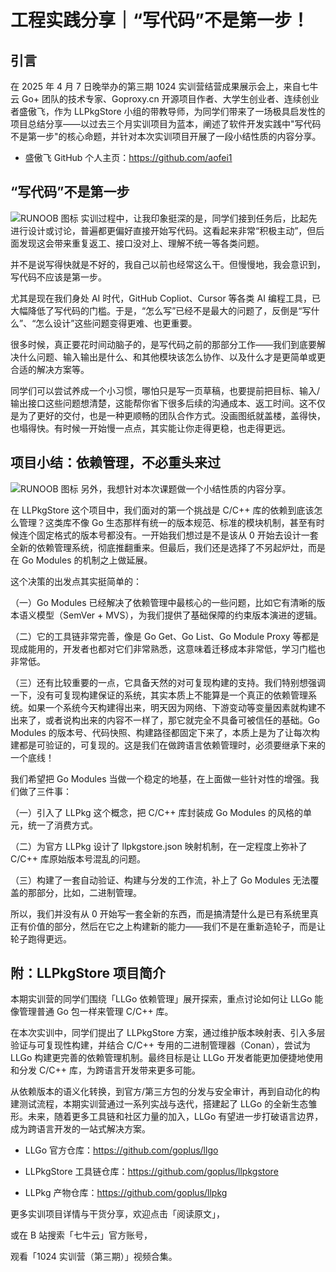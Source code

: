 # 工程实践分享｜“写代码”不是第一步！

## 引言

在 2025 年 4 月 7 日晚举办的第三期 1024 实训营结营成果展示会上，来自七牛云 Go+ 团队的技术专家、Goproxy.cn 开源项目作者、大学生创业者、连续创业者盛傲飞，作为 LLPkgStore 小组的带教导师，为同学们带来了一场极具启发性的项目总结分享——以过去三个月实训项目为蓝本，阐述了软件开发实践中"写代码不是第一步"的核心命题，并针对本次实训项目开展了一段小结性质的内容分享。

- 盛傲飞 GitHub 个人主页：https://github.com/aofei1

## “写代码”不是第一步

![RUNOOB 图标](导师总结分享的PPT模板_01.png)
实训过程中，让我印象挺深的是，同学们接到任务后，比起先进行设计或讨论，普遍都更偏好直接开始写代码。这看起来非常“积极主动”，但后面发现这会带来重复返工、接口没对上、理解不统一等各类问题。

并不是说写得快就是不好的，我自己以前也经常这么干。但慢慢地，我会意识到，写代码不应该是第一步。

尤其是现在我们身处 AI 时代，GitHub Copliot、Cursor 等各类 AI 编程工具，已大幅降低了写代码的门槛。于是，“怎么写”已经不是最大的问题了，反倒是“写什么”、“怎么设计”这些问题变得更难、也更重要。

很多时候，真正要花时间动脑子的，是写代码之前的那部分工作——我们到底要解决什么问题、输入输出是什么、和其他模块该怎么协作、以及什么才是更简单或更合适的解决方案等。

同学们可以尝试养成一个小习惯，哪怕只是写一页草稿，也要提前把目标、输入/输出接口这些问题想清楚，这能帮你省下很多后续的沟通成本、返工时间。这不仅是为了更好的交付，也是一种更顺畅的团队合作方式。没画图纸就盖楼，盖得快，也塌得快。有时候一开始慢一点点，其实能让你走得更稳，也走得更远。

## 项目小结：依赖管理，不必重头来过

![RUNOOB 图标](导师总结分享的PPT模板_02.png)
另外，我想针对本次课题做一个小结性质的内容分享。

在 LLPkgStore 这个项目中，我们面对的第一个挑战是 C/C++ 库的依赖到底该怎么管理？这类库不像 Go 生态那样有统一的版本规范、标准的模块机制，甚至有时候连个固定格式的版本号都没有。一开始我们想过是不是该从 0 开始去设计一套全新的依赖管理系统，彻底推翻重来。但最后，我们还是选择了不另起炉灶，而是在 Go Modules 的机制之上做延展。

这个决策的出发点其实挺简单的：

（一）Go Modules 已经解决了依赖管理中最核心的一些问题，比如它有清晰的版本语义模型（SemVer + MVS），为我们提供了基础保障的约束版本演进的逻辑。

（二）它的工具链非常完善，像是 Go Get、Go List、Go Module Proxy 等都是现成能用的，开发者也都对它们非常熟悉，这意味着迁移成本非常低，学习门槛也非常低。

（三）还有比较重要的一点，它具备天然的对可复现构建的支持。我们特别想强调一下，没有可复现构建保证的系统，其实本质上不能算是一个真正的依赖管理系统。如果一个系统今天构建得出来，明天因为网络、下游变动等变量因素就构建不出来了，或者说构出来的内容不一样了，那它就完全不具备可被信任的基础。Go Modules 的版本号、代码快照、构建路径都固定下来了，本质上是为了让每次构建都是可验证的，可复现的。这是我们在做跨语言依赖管理时，必须要继承下来的一个底线！

我们希望把 Go Modules 当做一个稳定的地基，在上面做一些针对性的增强。我们做了三件事：

（一）引入了 LLPkg 这个概念，把 C/C++ 库封装成 Go Modules 的风格的单元，统一了消费方式。

（二）为官方 LLPkg 设计了 llpkgstore.json 映射机制，在一定程度上弥补了 C/C++ 库原始版本号混乱的问题。

（三）构建了一套自动验证、构建与分发的工作流，补上了 Go Modules 无法覆盖的那部分，比如，二进制管理。

所以，我们并没有从 0 开始写一套全新的东西，而是搞清楚什么是已有系统里真正有价值的部分，然后在它之上构建新的能力——我们不是在重新造轮子，而是让轮子跑得更远。

## 附：LLPkgStore 项目简介

本期实训营的同学们围绕「LLGo 依赖管理」展开探索，重点讨论如何让 LLGo 能像管理普通 Go 包一样来管理 C/C++ 库。

在本次实训中，同学们提出了 LLPkgStore 方案，通过维护版本映射表、引入多层验证与可复现性构建，并结合 C/C++ 专用的二进制管理器（Conan），尝试为 LLGo 构建更完善的依赖管理机制。最终目标是让 LLGo 开发者能更加便捷地使用和分发 C/C++ 库，为跨语言开发带来更多可能。

从依赖版本的语义化转换，到官方/第三方包的分发与安全审计，再到自动化的构建测试流程，本期实训营通过一系列实战与迭代，搭建起了 LLGo 的全新生态雏形。未来，随着更多工具链和社区力量的加入，LLGo 有望进一步打破语言边界，成为跨语言开发的一站式解决方案。

- LLGo 官方仓库：https://github.com/goplus/llgo

- LLPkgStore 工具链仓库：https://github.com/goplus/llpkgstore

- LLPkg 产物仓库：https://github.com/goplus/llpkg

更多实训项目详情与干货分享，欢迎点击「阅读原文」，

或在 B 站搜索「七牛云」官方账号，

观看「1024 实训营（第三期）」视频合集。
